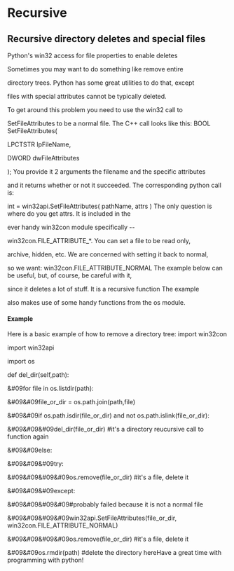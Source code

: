 # Recursive

## Recursive directory deletes and special files
Python's win32 access for file properties to enable deletes

Sometimes you may want to do something like remove entire 

directory trees\. Python has some great utilities to do that, except 

files with special attributes cannot be typically deleted\.

To get around this problem you need to use the win32 call to 

SetFileAttributes to be a normal file\.
The C\+\+ call looks like this:
BOOL SetFileAttributes\( 

LPCTSTR lpFileName, 

DWORD dwFileAttributes 

\);
You provide it 2 arguments the filename and the specific attributes 

and it returns whether or not it succeeded\.
The corresponding python call is: 

int \= win32api\.SetFileAttributes\( pathName, attrs \)
The only question is where do you get attrs\. It is included in the 

ever handy win32con module specifically -- 

win32con\.FILE\_ATTRIBUTE\_\*\. You can set a file to be read only, 

archive, hidden, etc\. We are concerned with setting it back to normal, 

so we want: win32con\.FILE\_ATTRIBUTE\_NORMAL
The example below can be useful, but, of course, be careful with it, 

since it deletes a lot of stuff\. It is a recursive function  The example 

also makes use of some handy functions from the os module\.

#### Example
Here is a basic example of how to remove a directory tree:
import win32con

import win32api

import os



def del\_dir\(self,path\):

&\#09for file in os\.listdir\(path\):

&\#09&\#09file\_or\_dir \= os\.path\.join\(path,file\)

&\#09&\#09if os\.path\.isdir\(file\_or\_dir\) and not os\.path\.islink\(file\_or\_dir\):

&\#09&\#09&\#09del\_dir\(file\_or\_dir\) \#it's a directory reucursive call to function again

&\#09&\#09else:

&\#09&\#09&\#09try:

&\#09&\#09&\#09&\#09os\.remove\(file\_or\_dir\) \#it's a file, delete it

&\#09&\#09&\#09except:

&\#09&\#09&\#09&\#09\#probably failed because it is not a normal file

&\#09&\#09&\#09&\#09win32api\.SetFileAttributes\(file\_or\_dir, win32con\.FILE\_ATTRIBUTE\_NORMAL\)

&\#09&\#09&\#09&\#09os\.remove\(file\_or\_dir\) \#it's a file, delete it

&\#09&\#09os\.rmdir\(path\) \#delete the directory hereHave a great time with programming with python\!
